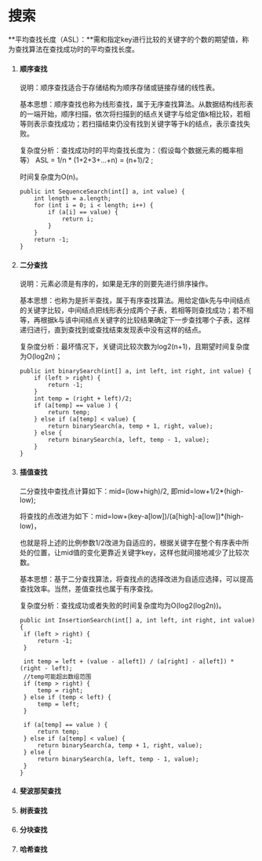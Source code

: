 # 搜索

**平均查找长度（ASL）：**需和指定key进行比较的关键字的个数的期望值，称为查找算法在查找成功时的平均查找长度。

1. #### 顺序查找

   说明：顺序查找适合于存储结构为顺序存储或链接存储的线性表。

   基本思想：顺序查找也称为线形查找，属于无序查找算法。从数据结构线形表的一端开始，顺序扫描，依次将扫描到的结点关键字与给定值k相比较，若相等则表示查找成功；若扫描结束仍没有找到关键字等于k的结点，表示查找失败。

   复杂度分析：查找成功时的平均查找长度为：（假设每个数据元素的概率相等） ASL = 1/n \* \(1+2+3+…+n\) = \(n+1\)/2 ;

   时间复杂度为O\(n\)。

   ```
   public int SequenceSearch(int[] a, int value) {
       int length = a.length;
       for (int i = 0; i < length; i++) {
           if (a[i] == value) {
               return i;
           }
       }
       return -1;
   }
   ```

2. #### 二分查找

   说明：元素必须是有序的，如果是无序的则要先进行排序操作。

   基本思想：也称为是折半查找，属于有序查找算法。用给定值k先与中间结点的关键字比较，中间结点把线形表分成两个子表，若相等则查找成功；若不相等，再根据k与该中间结点关键字的比较结果确定下一步查找哪个子表，这样递归进行，直到查找到或查找结束发现表中没有这样的结点。

   复杂度分析：最坏情况下，关键词比较次数为log2\(n+1\)，且期望时间复杂度为O\(log2n\)；

   ```
   public int binarySearch(int[] a, int left, int right, int value) {
       if (left > right) {
           return -1;
       }
       int temp = (right + left)/2;
       if (a[temp] == value ) {
           return temp;
       } else if (a[temp] < value) {
           return binarySearch(a, temp + 1, right, value);
       } else {
           return binarySearch(a, left, temp - 1, value);
       }
   }
   ```

3. #### 插值查找

   二分查找中查找点计算如下：mid=\(low+high\)/2, 即mid=low+1/2\*\(high-low\);

   将查找的点改进为如下：mid=low+\(key-a\[low\]\)/\(a\[high\]-a\[low\]\)\*\(high-low\)，

   也就是将上述的比例参数1/2改进为自适应的，根据关键字在整个有序表中所处的位置，让mid值的变化更靠近关键字key，这样也就间接地减少了比较次数。

   基本思想：基于二分查找算法，将查找点的选择改进为自适应选择，可以提高查找效率。当然，差值查找也属于有序查找。

   复杂度分析：查找成功或者失败的时间复杂度均为O\(log2\(log2n\)\)。

   ```
   public int InsertionSearch(int[] a, int left, int right, int value) {
   	if (left > right) {
   		return -1;
   	} 
		
   	int temp = left + (value - a[left]) / (a[right] - a[left]) * (right - left);
   	//temp可能超出数组范围
   	if (temp > right) {
   		temp = right;
   	} else if (temp < left) {
   		temp = left;
   	}
		
   	if (a[temp] == value ) {
   		return temp;
   	} else if (a[temp] < value) {
   		return binarySearch(a, temp + 1, right, value);
   	} else {
   		return binarySearch(a, left, temp - 1, value);
   	}
   }
   ```

4. #### 斐波那契查找
5. #### 树表查找
6. #### 分块查找
7. #### 哈希查找



